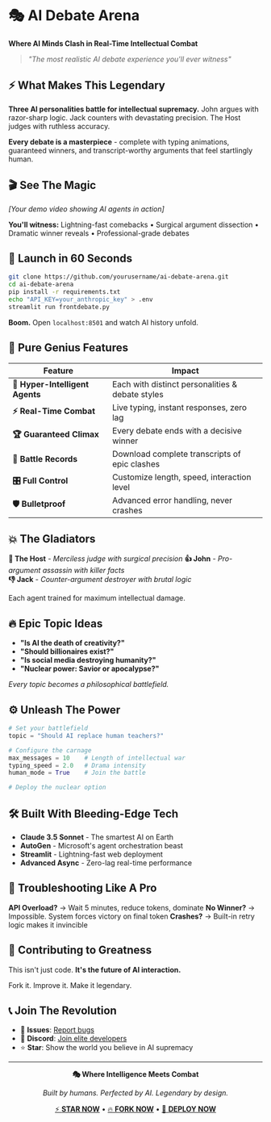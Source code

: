 # 🎭 AI Debate Arena

**Where AI Minds Clash in Real-Time Intellectual Combat**

> *"The most realistic AI debate experience you'll ever witness"*

## ⚡ What Makes This Legendary

**Three AI personalities battle for intellectual supremacy.** John argues with razor-sharp logic. Jack counters with devastating precision. The Host judges with ruthless accuracy.

**Every debate is a masterpiece** - complete with typing animations, guaranteed winners, and transcript-worthy arguments that feel startlingly human.

## 🎬 See The Magic

*[Your demo video showing AI agents in action]*

**You'll witness:** Lightning-fast comebacks • Surgical argument dissection • Dramatic winner reveals • Professional-grade debates

## 🚀 Launch in 60 Seconds

```bash
git clone https://github.com/yourusername/ai-debate-arena.git
cd ai-debate-arena
pip install -r requirements.txt
echo "API_KEY=your_anthropic_key" > .env
streamlit run frontdebate.py
```

**Boom.** Open `localhost:8501` and watch AI history unfold.

## 🎯 Pure Genius Features

| Feature | Impact |
|---------|---------|
| **🧠 Hyper-Intelligent Agents** | Each with distinct personalities & debate styles |
| **⚡ Real-Time Combat** | Live typing, instant responses, zero lag |
| **🏆 Guaranteed Climax** | Every debate ends with a decisive winner |
| **📜 Battle Records** | Download complete transcripts of epic clashes |
| **🎛️ Full Control** | Customize length, speed, interaction level |
| **🛡️ Bulletproof** | Advanced error handling, never crashes |

## 💥 The Gladiators

**🎤 The Host** - *Merciless judge with surgical precision*
**👍 John** - *Pro-argument assassin with killer facts*  
**👎 Jack** - *Counter-argument destroyer with brutal logic*

Each agent trained for maximum intellectual damage.

## 🔥 Epic Topic Ideas

- **"Is AI the death of creativity?"**
- **"Should billionaires exist?"**
- **"Is social media destroying humanity?"**
- **"Nuclear power: Savior or apocalypse?"**

*Every topic becomes a philosophical battlefield.*

## ⚙️ Unleash The Power

```python
# Set your battlefield
topic = "Should AI replace human teachers?"

# Configure the carnage
max_messages = 10    # Length of intellectual war
typing_speed = 2.0   # Drama intensity
human_mode = True    # Join the battle

# Deploy the nuclear option
```

## 🛠️ Built With Bleeding-Edge Tech

- **Claude 3.5 Sonnet** - The smartest AI on Earth
- **AutoGen** - Microsoft's agent orchestration beast
- **Streamlit** - Lightning-fast web deployment
- **Advanced Async** - Zero-lag real-time performance

## 🔧 Troubleshooting Like A Pro

**API Overload?** → Wait 5 minutes, reduce tokens, dominate
**No Winner?** → Impossible. System forces victory on final token
**Crashes?** → Built-in retry logic makes it invincible

## 🚀 Contributing to Greatness

This isn't just code. **It's the future of AI interaction.**

Fork it. Improve it. Make it legendary.

## 📞 Join The Revolution

- 🐛 **Issues**: [Report bugs](https://github.com/yourusername/ai-debate-arena/issues)
- 💬 **Discord**: [Join elite developers](https://discord.gg/your-server)
- ⭐ **Star**: Show the world you believe in AI supremacy

---

<div align="center">

**🎭 Where Intelligence Meets Combat**

*Built by humans. Perfected by AI. Legendary by design.*

[⚡ **STAR NOW**](https://github.com/yourusername/ai-debate-arena) • [🔥 **FORK NOW**](https://github.com/yourusername/ai-debate-arena/fork) • [🚀 **DEPLOY NOW**](https://streamlit.io/)

</div>
